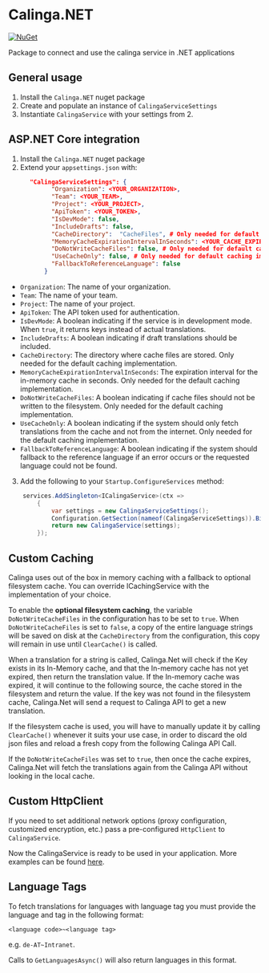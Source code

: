 # Calinga.NET

[![NuGet](https://img.shields.io/nuget/v/Calinga.Net)](https://www.nuget.org/packages/Calinga.NET/)

Package to connect and use the calinga service in .NET applications

## General usage

1. Install the `Calinga.NET` nuget package
2. Create and populate an instance of `CalingaServiceSettings`
3. Instantiate `CalingaService` with your settings from 2.

## ASP.NET Core integration

1. Install the `Calinga.NET` nuget package
2. Extend your `appsettings.json` with:

```json
      "CalingaServiceSettings": {
            "Organization": <YOUR_ORGANIZATION>,
            "Team": <YOUR_TEAM>,
            "Project": <YOUR_PROJECT>,
            "ApiToken": <YOUR_TOKEN>,
            "IsDevMode": false,
            "IncludeDrafts": false,
            "CacheDirectory":  "CacheFiles", # Only needed for default caching implementation,
            "MemoryCacheExpirationIntervalInSeconds": <YOUR_CACHE_EXPIRATION_INTERVAL_IN_SECONDS>, # Only needed for default caching implementation,
            "DoNotWriteCacheFiles": false, # Only needed for default caching implementation
            "UseCacheOnly": false, # Only needed for default caching implementation
            "FallbackToReferenceLanguage": false
          }
```


- `Organization`: The name of your organization.
- `Team`: The name of your team.
- `Project`: The name of your project.
- `ApiToken`: The API token used for authentication.
- `IsDevMode`: A boolean indicating if the service is in development mode. When `true`, it returns keys instead of actual translations.
- `IncludeDrafts`: A boolean indicating if draft translations should be included.
- `CacheDirectory`: The directory where cache files are stored. Only needed for the default caching implementation.
- `MemoryCacheExpirationIntervalInSeconds`: The expiration interval for the in-memory cache in seconds. Only needed for the default caching implementation.
- `DoNotWriteCacheFiles`: A boolean indicating if cache files should not be written to the filesystem. Only needed for the default caching implementation.
- `UseCacheOnly`: A boolean indicating if the system should only fetch translations from the cache and not from the internet. Only needed for the default caching implementation.
- `FallbackToReferenceLanguage`: A boolean indicating if the system should fallback to the reference language if an error occurs or the requested language could not be found.

3. Add the following to your `Startup.ConfigureServices` method:

```csharp
    services.AddSingleton<ICalingaService>(ctx =>
        {
            var settings = new CalingaServiceSettings();
            Configuration.GetSection(nameof(CalingaServiceSettings)).Bind(settings);
            return new CalingaService(settings);
        });
```

## Custom Caching

Calinga uses out of the box in memory caching with a fallback to optional filesystem cache. You can override ICachingService with the implementation of your choice.

To enable the **optional filesystem caching**, the variable `DoNotWriteCacheFiles` in the configuration has to be set to `true`. When `DoNotWriteCacheFiles` is set to `false`, a copy of the entire language strings will be saved on disk at the `CacheDirectory` from the configuration, this copy will remain in use until `ClearCache()` is called.

When a translation for a string is called, Calinga.Net will check if the Key exists in its In-Memory cache, and that the In-memory cache has not yet expired, then return the translation value. If the In-memory cache was expired, it will continue to the following source, the cache stored in the filesystem and return the value. If the key was not found in the filesystem cache, Calinga.Net will send a request to Calinga API to get a new translation.

If the filesystem cache is used, you will have to manually update it by calling `ClearCache()` whenever it suits your use case, in order to discard the old json files and reload a fresh copy from the following Calinga API Call.

If the `DoNotWriteCacheFiles` was set to `true`, then once the cache expires, Calinga.Net will fetch the translations again from the Calinga API without looking in the local cache.

## Custom HttpClient

If you need to set additional network options (proxy configuration, customized encryption, etc.) pass a pre-configured `HttpClient` to `CalingaService`.

Now the CalingaService is ready to be used in your application.
More examples can be found [here](https://github.com/conplementAG/calinga-dotnet-demo).

## Language Tags

To fetch translations for languages with language tag you must provide the language and tag in the following format:

`<language code>~<language tag>`

e.g. `de-AT~Intranet`.

Calls to `GetLanguagesAsync()` will also return languages in this format.
